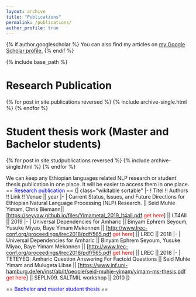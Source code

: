 ```yaml
---
layout: archive
title: "Publications"
permalink: /publications/
author_profile: true
---
```


{% if author.googlescholar %}
  You can also find my articles on <u><a href="{{author.googlescholar}}">my Google Scholar profile</a>.</u>
{% endif %}

{% include base_path %}

Research Publication
=====

{% for post in site.publications reversed %}
  {% include archive-single.html %}
{% endfor %}

Student thesis work (Master and Bachelor students)
=====
{% for post in site.studpublications reversed %}
  {% include archive-single.html %}
{% endfor %}

We can keep any Ethiopian languages related NLP research or student thesis publication in one place. It will be easier to access them in one place.
== <span style="color:blue">Research publication </span> ==
{| class="wikitable sortable"
|-
! Titel !! Authors !! Link !! Venue || year
|-
| Current Status, Issues, and Future Directions for Ethiopian Natural Language Processing (NLP) Research. || Seid Muhie Yimam, Chris Biemann|| [https://seyyaw.github.io/files/Yimametal_2019_lt4all.pdf <span style="color:red">get here</span>] || LT4All  || 2019
|-
| Universal Dependencies for Amharic ||  Binyam Ephrem Seyoum, Yusuke Miyao, Baye Yimam Mekonnen || [http://www.lrec-conf.org/proceedings/lrec2018/pdf/565.pdf <span style="color:red">get here</span>] || LREC  || 2018
|-
| Universal Dependencies for Amharic ||  Binyam Ephrem Seyoum, Yusuke Miyao, Baye Yimam Mekonnen || [http://www.lrec-conf.org/proceedings/lrec2018/pdf/565.pdf <span style="color:red">get here</span>] || LREC  || 2018
|-
| TETEYEQ: Amharic Question Answering For Factoid Questions || Seid Muhie Yimam and Mulugeta Libse || [https://www.inf.uni-hamburg.de/en/inst/ab/lt/people/seid-muhie-yimam/yimam-ms-thesis.pdf <span style="color:red">get here</span>] || SEPLN09. SALTMIL workshop || 2010
|}

== <span style="color:blue"> Bachelor and master student thesis </span> ==


